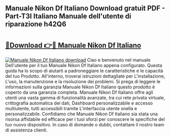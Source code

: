 ## Manuale Nikon Df Italiano Download gratuit PDF - Part-T3I Italiano Manuale dell'utente di riparazione h42Q6

# <h2><a href="http://dfdrs36.blite.top/?on=Manuale+Nikon+Df+Italiano">🔗Download 👉🔴 Manuale Nikon Df Italiano</a></h2>

[![Manuale Nikon Df Italiano download](https://i.imgur.com/lujVjoI.png)](http://dfdrs36.blite.top/?on=Manuale+Nikon+Df+Italiano)
Ciao e benvenuto nel manuale Dell'utente per il tuo Manuale Nikon Df Italiano appena configurato. Questa guida ha lo scopo di aiutarti a padroneggiare le caratteristiche e le capacità del tuo Prodotto. All'interno, troverai istruzioni dettagliate per L'installazione, L'uso, la manutenzione e la risoluzione dei problemi. Si prega di leggere le informazioni sulla garanzia Manuale Nikon Df Italiano questo prodotto è coperto da una garanzia completa. Manuale Nikon Df Italiano offre agli utenti una vasta gamma di funzionalità avanzate, tra cui rete privata virtuale, crittografia automatica dei dati, Dashboard personalizzabile e accesso multiutente, tutti accessibili tramite L'interfaccia utente snella e personalizzabile. Confidiamo che Manuale Nikon Df Italiano sia stata una risorsa affidabile ed efficace per i tuoi sforzi per conoscere le specifiche del tuo nuovo dispositivo. In caso di domande o dubbi, contattare il nostro team di assistenza clienti.
